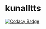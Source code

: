 # kunalltts
[![Codacy Badge](https://api.codacy.com/project/badge/Grade/3b70846774f44a5aa12a470562620aa6)](https://app.codacy.com/gh/kunalmozarkar/kunalltts?utm_source=github.com&utm_medium=referral&utm_content=kunalmozarkar/kunalltts&utm_campaign=Badge_Grade_Settings)